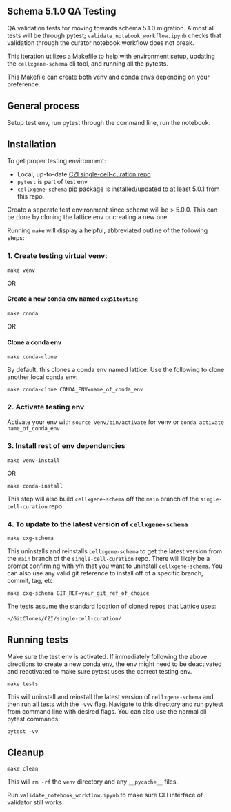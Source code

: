 Schema 5.1.0 QA Testing
----------------
QA validation tests for moving towards schema 5.1.0 migration. Almost all tests will be through pytest; `validate_notebook_workflow.ipynb` checks that validation through the curator notebook workflow does not break.

This iteration utilizes a Makefile to help with environment setup, updating the `cellxgene-schema` cli tool, and running all the pytests.

This Makefile can create both venv and conda envs depending on your preference.

General process
---------------- 
Setup test env, run pytest through the command line, run the notebook.


Installation
---------------- 
To get proper testing environment: 
- Local, up-to-date [CZI single-cell-curation repo](https://github.com/chanzuckerberg/single-cell-curation)
- `pytest` is part of test env
- `cellxgene-schema` pip package is installed/updated to at least 5.0.1 from this repo.

Create a seperate test environment since schema will be > 5.0.0. This can be done by cloning the lattice env or creating a new one.

Running `make` will display a helpful, abbreviated outline of the following steps:

### 1. Create testing virtual venv:
```
make venv
```
OR
#### Create a new conda env named `cxg51testing`
```
make conda
```
OR
#### Clone a conda env
```
make conda-clone
```
By default, this clones a conda env named lattice. Use the following to clone another local conda env:
```
make conda-clone CONDA_ENV=name_of_conda_env
```
### 2. Activate testing env
Activate your env with `source venv/bin/activate` for venv or `conda activate name_of_conda_env`
### 3. Install rest of env dependencies
```
make venv-install
```
OR
```
make conda-install
```
This step will also build `cellxgene-schema` off the `main` branch of the `single-cell-curation` repo

### 4. To update to the latest version of `cellxgene-schema`
```
make cxg-schema
```
This uninstalls and reinstalls `cellxgene-schema` to get the latest version from the `main` branch of the `single-cell-curation` repo. There will likely be a prompt confirming with y/n that you want to uninstall `cellxgene-schema`. You can also use any valid git reference to install off of a specific branch, commit, tag, etc:
```
make cxg-schema GIT_REF=your_git_ref_of_choice
```
The tests assume the standard location of cloned repos that Lattice uses:
```
~/GitClones/CZI/single-cell-curation/
```

Running tests
---------------- 
Make sure the test env is activated.
If immediately following the above directions to create a new conda env,
the env might need to be deactivated and reactivated to make sure pytest uses
the correct testing env.
```
make tests
```
This will uninstall and reinstall the latest version of `cellxgene-schema` and then run all tests with the `-vvv` flag.
Navigate to this directory and run pytest from command line with desired flags.
You can also use the normal cli pytest commands:
```
pytest -vv
```
Cleanup
---------------- 
```
make clean
```
This will `rm -rf` the `venv` directory and any `__pycache__` files.

Run `validate_notebook_workflow.ipynb` to make sure CLI interface of validator still works.